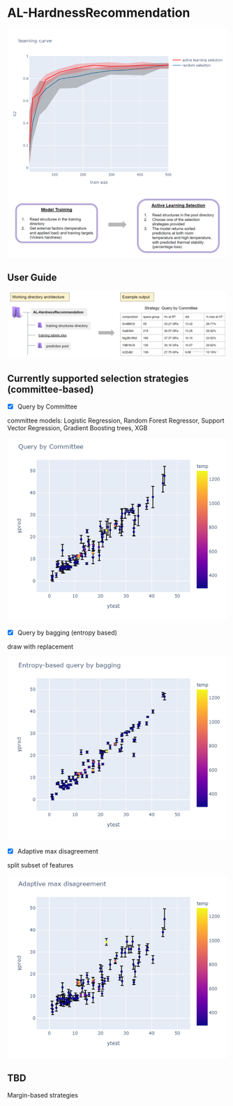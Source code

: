 # AL-HardnessRecommendation

![lc](/lc_1.png)
![overview](/overview.png)

## User Guide

![example](/output.png)

## Currently supported selection strategies (committee-based)

- [x] Query by Committee

committee models: Logistic Regression, Random Forest Regressor, Support Vector Regression, Gradient Boosting trees, XGB

![qbc](/QBC.png)

- [x] Query by bagging (entropy based)

draw with replacement

![qbb](/qbbagging.png)

- [x] Adaptive max disagreement

split subset of features

![amd](/qbfeatures.png)

## TBD

Margin-based strategies
